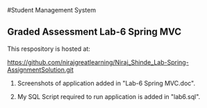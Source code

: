#Student Management System

## Graded Assessment Lab-6 Spring MVC


This respository is hosted at:

https://github.com/nirajgreatlearning/Niraj_Shinde_Lab-Spring-AssignmentSolution.git

1) Screenshots of application added in "Lab-6 Spring MVC.doc".


2) My SQL Script required to run application is added in "lab6.sql".